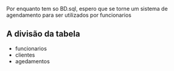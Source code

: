 

Por enquanto tem so BD.sql, espero que se torne um sistema de agendamento para ser utilizados por funcionarios

A divisão da tabela 
-------
- funcionarios 
- clientes
- agedamentos

